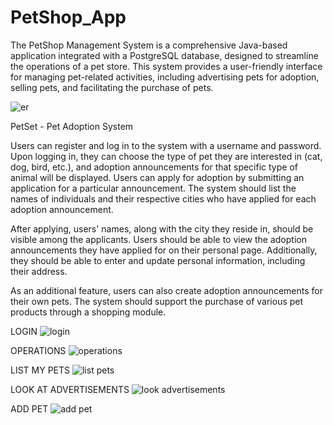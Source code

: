 # PetShop_App
The PetShop Management System is a comprehensive Java-based application integrated with a PostgreSQL database, designed to streamline the operations of a pet store. This system provides a user-friendly interface for managing pet-related activities, including advertising pets for adoption, selling pets, and facilitating the purchase of pets.

![er](https://github.com/kadirSevinctekin/Petshop-Project/assets/137216521/9fee1fa0-4126-41c7-9d4a-36e62610b52e)


PetSet - Pet Adoption System

Users can register and log in to the system with a username and password. Upon logging in, they can choose the type of pet they are interested in (cat, dog, bird, etc.), and adoption announcements for that specific type of animal will be displayed. Users can apply for adoption by submitting an application for a particular announcement. The system should list the names of individuals and their respective cities who have applied for each adoption announcement.

After applying, users' names, along with the city they reside in, should be visible among the applicants. Users should be able to view the adoption announcements they have applied for on their personal page. Additionally, they should be able to enter and update personal information, including their address.

As an additional feature, users can also create adoption announcements for their own pets. The system should support the purchase of various pet products through a shopping module.

LOGIN
![login](https://github.com/kadirSevinctekin/Petshop-Project/assets/137216521/17f4024d-031c-4a96-8983-7c5e60f9648b)

OPERATIONS
![operations](https://github.com/kadirSevinctekin/Petshop-Project/assets/137216521/0868666b-55c1-4aea-b44f-efdf0be89e6b)

LIST MY PETS
![list pets](https://github.com/kadirSevinctekin/Petshop-Project/assets/137216521/6e2ba4ac-bd7c-464a-a377-51692e8aedcc)

LOOK AT ADVERTISEMENTS
![look advertisements](https://github.com/kadirSevinctekin/Petshop-Project/assets/137216521/c7dc23ad-1f14-420b-bb4c-5c4e6664eccf)

ADD PET
![add pet](https://github.com/kadirSevinctekin/Petshop-Project/assets/137216521/b2f61675-e80a-48d1-bb25-f01879fbf979)
